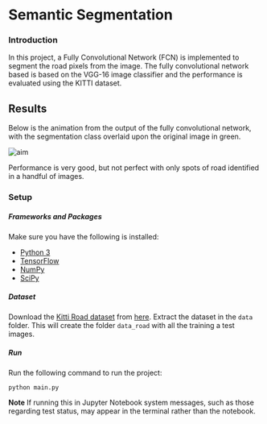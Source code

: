 # Semantic Segmentation
### Introduction
In this project, a Fully Convolutional Network (FCN) is implemented to segment the road pixels from the image. The fully convolutional network based is based on the VGG-16 image classifier and the performance is evaluated using the KITTI dataset.


## Results

Below is the animation from the output of the fully convolutional network, with the segmentation class overlaid upon the original image in green.

![aim](./result/animation.gif)

Performance is very good, but not perfect with only spots of road identified in a handful of images.

### Setup
##### Frameworks and Packages
Make sure you have the following is installed:
 - [Python 3](https://www.python.org/)
 - [TensorFlow](https://www.tensorflow.org/)
 - [NumPy](http://www.numpy.org/)
 - [SciPy](https://www.scipy.org/)
 
##### Dataset
Download the [Kitti Road dataset](http://www.cvlibs.net/datasets/kitti/eval_road.php) from [here](http://www.cvlibs.net/download.php?file=data_road.zip).  Extract the dataset in the `data` folder.  This will create the folder `data_road` with all the training a test images.


##### Run
Run the following command to run the project:
```
python main.py
```
**Note** If running this in Jupyter Notebook system messages, such as those regarding test status, may appear in the terminal rather than the notebook.

